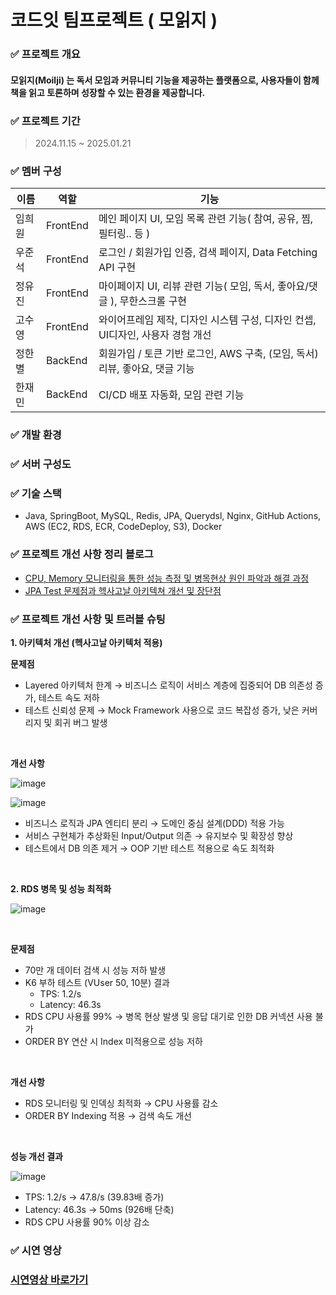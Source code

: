 # 코드잇 팀프로젝트 ( 모읽지 )

### ✅ 프로젝트 개요

#### 모읽지(Moilji) 는 독서 모임과 커뮤니티 기능을 제공하는 플랫폼으로, 사용자들이 함께 책을 읽고 토론하며 성장할 수 있는 환경을 제공합니다.

### ✅ 프로젝트 기간

> 2024.11.15 ~ 2025.01.21

### ✅ 멤버 구성

| 이름  | 역할  | 기능                              |
|-----|-----|---------------------------------|
| 임희원 | FrontEnd | 메인 페이지 UI, 모임 목록 관련 기능( 참여, 공유, 찜, 필터링.. 등 ) |
| 우준석 | FrontEnd  | 로그인 / 회원가입 인증, 검색 페이지, Data Fetching API 구현 |
| 정유진 | FrontEnd  | 마이페이지 UI, 리뷰 관련 기능( 모임, 독서, 좋아요/댓글 ), 무한스크롤 구현 |
| 고수영 | FrontEnd  | 와이어프레임 제작, 디자인 시스템 구성,  디자인 컨셉, UI디자인, 사용자 경험 개선 |
| 정한별 | BackEnd  | 회원가입 / 토큰 기반 로그인, AWS 구축, (모임, 독서) 리뷰, 좋아요, 댓글 기능   |
| 한재민 | BackEnd  | CI/CD 배포 자동화, 모임 관련 기능 |

### ✅ 개발 환경

### ✅ 서버 구성도

### ✅ 기술 스택

- Java, SpringBoot, MySQL, Redis, JPA, Querydsl, Nginx, GitHub Actions, AWS (EC2, RDS, ECR, CodeDeploy, S3), Docker

### ✅ 프로젝트 개선 사항 정리 블로그
- [CPU, Memory 모니터링을 통한 성능 측정 및 병목현상 원인 파악과 해결 과정](https://killerwhale1125.github.io/posts/%EB%B3%91%EB%AA%A9%ED%98%84%EC%83%81-%EC%9B%90%EC%9D%B8-%ED%8C%8C%EC%95%85%EA%B3%BC-%EB%AA%A8%EB%8B%88%ED%84%B0%EB%A7%81-%EB%B0%8F-%ED%95%B4%EA%B2%B0-%EA%B3%BC%EC%A0%95/)
- [JPA Test 문제점과 헥사고날 아키텍쳐 개선 및 장단점](https://killerwhale1125.github.io/posts/%ED%85%8C%EC%8A%A4%ED%8A%B8-%EC%A3%BC%EB%8F%84-%EA%B0%9C%EB%B0%9C%EC%97%90%EC%84%9C-Layered-Architecture%EC%9D%98-%ED%95%9C%EA%B3%84%EC%99%80-%EA%B0%9C%EC%84%A0-%EC%A0%84%EB%9E%B5/)

### ✅ 프로젝트 개선 사항 및 트러블 슈팅

**1. 아키텍처 개선 (헥사고날 아키텍처 적용)**

**문제점**<br/>
- Layered 아키텍처 한계 → 비즈니스 로직이 서비스 계층에 집중되어 DB 의존성 증가, 테스트 속도 저하
- 테스트 신뢰성 문제 → Mock Framework 사용으로 코드 복잡성 증가, 낮은 커버리지 및 회귀 버그 발생

<br/>

**개선 사항**<br/>

![image](https://github.com/user-attachments/assets/354eb62c-b228-49c1-8199-7dd173207f06)

![image](https://github.com/user-attachments/assets/a9c8a997-9bb2-4df2-a60a-75d5b6ebe8df)

- 비즈니스 로직과 JPA 엔티티 분리 → 도메인 중심 설계(DDD) 적용 가능<br/>
- 서비스 구현체가 추상화된 Input/Output 의존 → 유지보수 및 확장성 향상<br/>
- 테스트에서 DB 의존 제거 → OOP 기반 테스트 적용으로 속도 최적화<br/>

<br/>

**2. RDS 병목 및 성능 최적화**

![image](https://github.com/user-attachments/assets/7f1faba2-4a3f-45de-8b41-d6d4d54c938f)

<br/>

**문제점**<br/>
- 70만 개 데이터 검색 시 성능 저하 발생
- K6 부하 테스트 (VUser 50, 10분) 결과
  - TPS: 1.2/s
  - Latency: 46.3s
- RDS CPU 사용률 99% → 병목 현상 발생 및 응답 대기로 인한 DB 커넥션 사용 불가
- ORDER BY 연산 시 Index 미적용으로 성능 저하

<br/>

**개선 사항**<br/>
- RDS 모니터링 및 인덱싱 최적화 → CPU 사용률 감소<br/>
- ORDER BY Indexing 적용 → 검색 속도 개선<br/>

<br/>

**성능 개선 결과**<br/>

![image](https://github.com/user-attachments/assets/6b81abcb-8f6e-4b87-a47b-62571a66af4e)

- TPS: 1.2/s → 47.8/s (39.83배 증가)
- Latency: 46.3s → 50ms (926배 단축)
- RDS CPU 사용률 90% 이상 감소


### ✅ 시연 영상
### [시연영상 바로가기](https://youtu.be/MFbDF_wRzKw)
